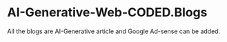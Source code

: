 # AI-Generative-Web-CODED.Blogs
All the blogs are AI-Generative article and Google Ad-sense can be added.
